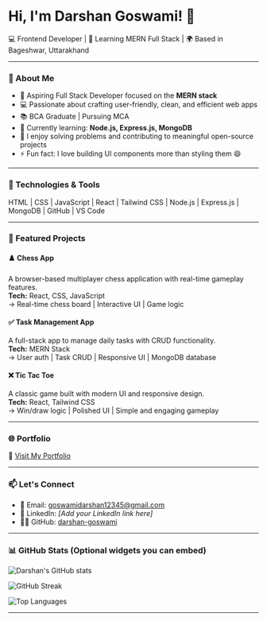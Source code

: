 # Hi, I'm Darshan Goswami! 👋  
💻 Frontend Developer | 🌱 Learning MERN Full Stack | 🌍 Based in Bageshwar, Uttarakhand

---

### 🧠 About Me

- 🎯 Aspiring Full Stack Developer focused on the **MERN stack**  
- 💻 Passionate about crafting user-friendly, clean, and efficient web apps  
- 📚 BCA Graduate | Pursuing MCA  
- 🚀 Currently learning: **Node.js, Express.js, MongoDB**  
- 🧩 I enjoy solving problems and contributing to meaningful open-source projects  
- ⚡ Fun fact: I love building UI components more than styling them 😄

---

### 🔧 Technologies & Tools

HTML | CSS | JavaScript | React | Tailwind CSS | Node.js | Express.js | MongoDB | GitHub | VS Code

---

### 🚀 Featured Projects

#### ♟️ Chess App  
A browser-based multiplayer chess application with real-time gameplay features.  
**Tech:** React, CSS, JavaScript  
→ Real-time chess board | Interactive UI | Game logic  

#### ✅ Task Management App  
A full-stack app to manage daily tasks with CRUD functionality.  
**Tech:** MERN Stack  
→ User auth | Task CRUD | Responsive UI | MongoDB database  

#### ❌ Tic Tac Toe  
A classic game built with modern UI and responsive design.  
**Tech:** React, Tailwind CSS  
→ Win/draw logic | Polished UI | Simple and engaging gameplay

---

### 🌐 Portfolio

🔗 [Visit My Portfolio](https://silver-bienenstitch-7d8c59.netlify.app)

---

### 📫 Let's Connect

- 📧 Email: goswamidarshan12345@gmail.com  
- 💼 LinkedIn: *[Add your LinkedIn link here]*  
- 🧑‍💻 GitHub: [darshan-goswami](https://github.com/darshan-goswami)

---

### 📊 GitHub Stats (Optional widgets you can embed)
![Darshan's GitHub stats](https://github-readme-stats.vercel.app/api?username=Darshangoswami07&show_icons=true&theme=tokyonight)

![GitHub Streak](https://streak-stats.demolab.com/?user=Darshangoswami07&theme=tokyonight)

![Top Languages](https://github-readme-stats.vercel.app/api/top-langs/?username=Darshangoswami07&layout=compact&theme=tokyonight)


---

